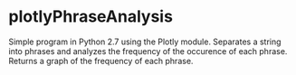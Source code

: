 # plotlyPhraseAnalysis
Simple program in Python 2.7 using the Plotly module. Separates a string into phrases and analyzes the frequency of the occurence of each phrase. Returns a graph of the frequency of each phrase. 
